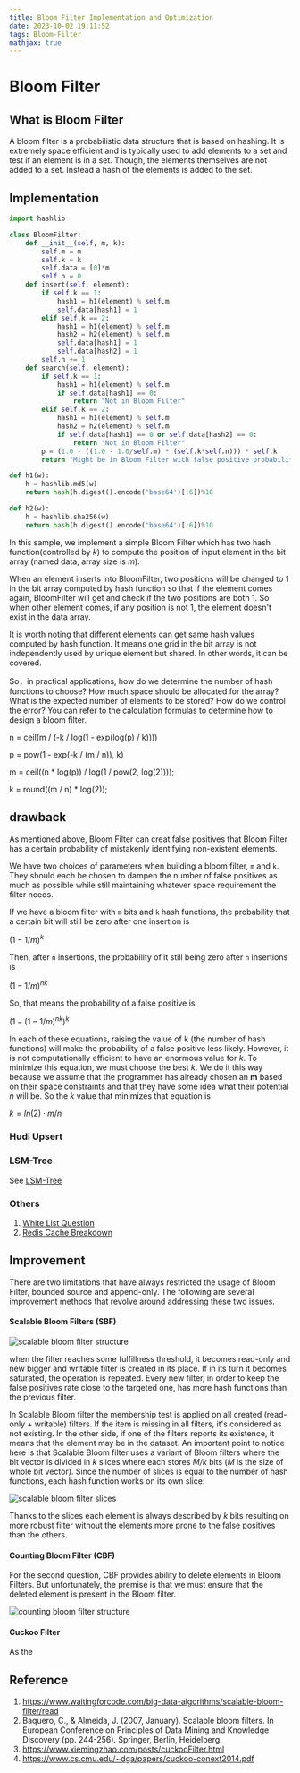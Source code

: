```yaml
---
title: Bloom Filter Implementation and Optimization
date: 2023-10-02 19:11:52
tags: Bloom-Filter
mathjax: true
---
```

# Bloom Filter

## What is Bloom Filter

A bloom filter is a probabilistic data structure that is based on hashing. It is extremely space efficient and is typically used to add elements to a set and test if an element is in a set. Though, the elements themselves are not added to a set. Instead a hash of the elements is added to the set.

## Implementation

```python
import hashlib

class BloomFilter:
    def __init__(self, m, k):
        self.m = m
        self.k = k
        self.data = [0]*m
        self.n = 0
    def insert(self, element):
        if self.k == 1:
            hash1 = h1(element) % self.m
            self.data[hash1] = 1
        elif self.k == 2:
            hash1 = h1(element) % self.m
            hash2 = h2(element) % self.m
            self.data[hash1] = 1
            self.data[hash2] = 1
        self.n += 1
    def search(self, element):
        if self.k == 1:
            hash1 = h1(element) % self.m
            if self.data[hash1] == 0:
                return "Not in Bloom Filter"
        elif self.k == 2:
            hash1 = h1(element) % self.m
            hash2 = h2(element) % self.m
            if self.data[hash1] == 0 or self.data[hash2] == 0:
                return "Not in Bloom Filter"
        p = (1.0 - ((1.0 - 1.0/self.m) * (self.k*self.n))) * self.k
        return "Might be in Bloom Filter with false positive probability "+str(prob)

def h1(w):
    h = hashlib.md5(w)
    return hash(h.digest().encode('base64')[:6])%10

def h2(w):
    h = hashlib.sha256(w)
    return hash(h.digest().encode('base64')[:6])%10
```

In this sample, we implement a simple Bloom Filter which has two hash function(controlled by *k*) to compute the position of input element in the bit array (named data, array size is *m*).

When an element inserts into BloomFilter, two positions will be changed to 1 in the bit array computed by hash function so that if the element comes again, BloomFilter will get and check if the two positions are both 1. So when other element comes, if any position is not 1, the element doesn't exist in the data array.

It is worth noting that different elements can get same hash values computed by hash function. It means one grid in the bit array is not independently used by unique element but shared. In other words, it can be covered.

So，in practical applications, how do we determine the number of hash functions to choose? How much space should be allocated for the array? What is the expected number of elements to be stored? How do we control the error? You can refer to the calculation formulas to determine how to design a bloom filter.

n = ceil(m / (-k / log(1 - exp(log(p) / k))))

p = pow(1 - exp(-k / (m / n)), k)

m = ceil((n * log(p)) / log(1 / pow(2, log(2))));

k = round((m / n) * log(2));

## drawback

As mentioned above, Bloom Filter can creat false positives that Bloom Filter has a certain probability of mistakenly identifying non-existent elements.

We have two choices of parameters when building a bloom filter, `m` and `k`. They should each be chosen to dampen the number of false positives as much as possible while still maintaining whatever space requirement the filter needs.

If we have a bloom filter with `m` bits and `k` hash functions, the probability that a certain bit will still be zero after one insertion is

$(1-1/m)^k$

Then, after `n` insertions, the probability of it still being zero after `n` insertions is

$(1-1/m)^{nk}$

So, that means the probability of a false positive is

$(1-(1-1/m)^{nk})^k$

In each of these equations, raising the value of k (the number of hash functions) will make the probability of a false positive less likely. However, it is not computationally efficient to have an enormous value for *k*. To minimize this equation, we must choose the best *k*. We do it this way because we assume that the programmer has already chosen an **m** based on their space constraints and that they have some idea what their potential *n* will be. So the *k* value that minimizes that equation is

$k=ln(2)⋅m/n$

### Hudi Upsert

### LSM-Tree

See [LSM-Tree](https://adooobe.github.io/2023/10/02/lsm-tree/)

### Others

1. [White List Question](https://zhuanlan.zhihu.com/p/294069121)
2. [Redis Cache Breakdown](https://www.51cto.com/article/753025.html)

## Improvement

There are two limitations that have always restricted the usage of Bloom Filter, bounded source and append-only. The following are several improvement methods that revolve around addressing these two issues.

#### Scalable Bloom Filters (SBF)

![scalable bloom filter structure](scalable_bloom_filter.png#pic_center)

when the filter reaches some fulfillness threshold, it becomes read-only and new bigger and writable filter is created in its place. If in its turn it becomes saturated, the operation is repeated. Every new filter, in order to keep the false positives rate close to the targeted one, has more hash functions than the previous filter.

In Scalable Bloom filter the membership test is applied on all created (read-only + writable) filters. If the item is missing in all filters, it's considered as not existing. In the other side, if one of the filters reports its existence, it means that the element may be in the dataset. An important point to notice here is that Scalable Bloom filter uses a variant of Bloom filters where the bit vector is divided in *k* slices where each stores *M/k* bits (*M* is the size of whole bit vector). Since the number of slices is equal to the number of hash functions, each hash function works on its own slice:

![scalable bloom filter slices](scalable_bloom_filter_slices.png#pic_center)

Thanks to the slices each element is always described by *k* bits resulting on more robust filter without the elements more prone to the false positives than the others.

#### Counting Bloom Filter (CBF)

For the second question, CBF provides ability to delete elements in Bloom Filters. But unfortunately, the premise is that we must ensure that the deleted element is present in the Bloom filter.

![counting bloom filter structure](counting_bloom_filter.png#pic_center)

#### Cuckoo Filter

As the 

## Reference

1. https://www.waitingforcode.com/big-data-algorithms/scalable-bloom-filter/read
2. Baquero, C., & Almeida, J. (2007, January). Scalable bloom filters. In European Conference on Principles of Data Mining and Knowledge Discovery (pp. 244-256). Springer, Berlin, Heidelberg.
3. https://www.xiemingzhao.com/posts/cuckooFilter.html
4. https://www.cs.cmu.edu/~dga/papers/cuckoo-conext2014.pdf
